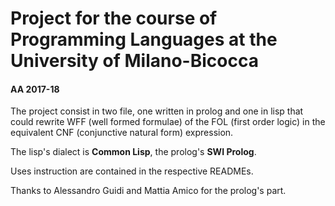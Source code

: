 # Project for the course of Programming Languages at the University of Milano-Bicocca
#### AA 2017-18

The project consist in two file, one written in prolog and one in lisp that could rewrite WFF (well formed formulae) of the FOL (first order logic) in the equivalent CNF (conjunctive natural form) expression.

The lisp's dialect is **Common Lisp**, the prolog's **SWI Prolog**.

Uses instruction are contained in the respective READMEs.

Thanks to Alessandro Guidi and Mattia Amico for the prolog's part.

